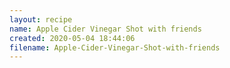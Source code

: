 ```yaml
---
layout: recipe
name: Apple Cider Vinegar Shot with friends
created: 2020-05-04 18:44:06
filename: Apple-Cider-Vinegar-Shot-with-friends
---
```

